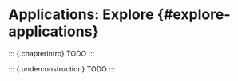 # Applications: Explore {#explore-applications}



::: {.chapterintro}
TODO
:::


::: {.underconstruction}
TODO
:::
